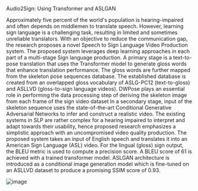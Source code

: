Audio2Sign: Using Transformer and ASLGAN

Approximately five percent of the world's population is hearing-impaired and often depends on middlemen to translate speech. However, learning sign language is a challenging task, resulting in limited and sometimes unreliable translators. With an objective to reduce the communication gap, the research proposes a novel Speech to Sign Language Video Production system. The proposed system leverages deep learning approaches in each part of a multi-stage Sign language production. A primary stage is a text-to-pose translation that uses the Transformer model to generate gloss words that enhance translation performance. The gloss words are further mapped from the skeleton pose sequences database. The established database is created from an overlapped gloss vocabulary of ASLG-PC12 (text-to-gloss) and ASLLVD (gloss-to-sign language videos). DWPose plays an essential role in performing the data processing step of deriving the skeleton image from each frame of the sign video dataset In a secondary stage, input of the skeleton sequence uses the state-of-the-art Conditional Generative Adversarial Networks to infer and construct a realistic video. The existing systems in SLP are rather complex for a hearing impaired to interpret and adapt towards their usability, hence proposed research emphasizes a simplistic approach with an uncompromised video quality production. The proposed system takes an input of English speech and translates it into an American Sign Language (ASL) video. For the lingual (gloss) sign output, the BLEU metric is used to compute a precision score. A BLEU score of 61 is achieved with a trained transformer model. ASLGAN architecture is introduced as a conditional image generation model which is fine-tuned on an ASLLVD dataset to produce a promising SSIM score of 0.93.

![image](https://github.com/nikithareddyb/visualization-dashboards/assets/29152251/ed9e3504-5889-4f9a-87c3-282a85a57b3d)
